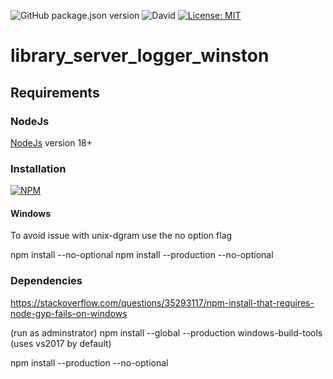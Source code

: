 ![GitHub package.json version](https://img.shields.io/github/package-json/v/thzero/library_server_logger_winston)
![David](https://img.shields.io/david/thzero/library_server_logger_winston)
[![License: MIT](https://img.shields.io/badge/License-MIT-yellow.svg)](https://opensource.org/licenses/MIT)

# library_server_logger_winston

## Requirements

### NodeJs

[NodeJs](https://nodejs.org) version 18+

### Installation

[![NPM](https://nodei.co/npm/@thzero/library_server_logger_winston.png?compact=true)](https://npmjs.org/package/@thzero/library_server_logger_winston)

#### Windows

To avoid issue with unix-dgram use the no option flag

npm install --no-optional
npm install --production --no-optional

### Dependencies

https://stackoverflow.com/questions/35293117/npm-install-that-requires-node-gyp-fails-on-windows

(run as adminstrator)
npm install --global --production windows-build-tools (uses vs2017 by default)

npm install --production --no-optional
